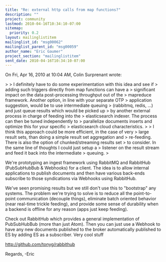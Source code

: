 ```yaml
---
title: "Re: external http calls from map functions?"
description: ""
project: community
lastmod: 2010-04-16T10:34:10-07:00
sitemap:
  priority: 0.2
layout: mailinglistitem
mailinglist_id: "msg00062"
mailinglist_parent_id: "msg00059"
author_name: "Eric Gaumer"
project_section: "mailinglistitem"
sent_date: 2010-04-16T10:34:10-07:00
---
```



On Fri, Apr 16, 2010 at 10:04 AM, Colin Surprenant wrote:

&gt;
&gt; I definitely have to do some experimentation with this idea and see if
&gt; adding such triggers directly from map functions can have a
&gt; significant impact on the data post-processing throughput out of the
&gt; mapreduce framework. Another option, in line with your separate OTP
&gt; application suggestion, would be to use intermediate queuing
&gt; (rabbitmq, redis, ...) and just queue results which would be picked up
&gt; by another external process in charge of feeding into the
&gt; elasticsearch indexer. The process can then be tuned independently to
&gt; parallelize documents inserts and optimize this for your specific
&gt; elasticsearch cloud characteristics.
&gt;
&gt; I think this approach could be more efficient, in the case of very
&gt; large result sets, than doing a simple result set aggregation and
&gt; re-feeding. There is also the option of chunked/streaming results set
&gt; to consider. In the same line of thoughts I could just setup a
&gt; listener on the result stream and feed it back into the intermediate
&gt; queuing.
&gt;

We're prototyping an ingest framework using RabbitMQ and RabbitHub
(PubSubHubBub & Webhooks) for a client. The idea is to allow internal
applications to publish documents and then have various back-ends subscribe
to those syndications via Webhooks using RabbitHub.

We've seen promising results but we still don't use this to "bootstrap" any
systems. The problem we're trying to solve is to reduce all the
point-to-point communication (decouple things), eliminate batch oriented
behavior (near real-time trickle feeding), and provide some sense of
durability when a backend is offline for any reason (apps just keep
feeding).

Check out RabbitHub which provides a general implementation of PubSubHubBub
(more than just Atom). Then you can just use a Webhook to have any new
documents published to the broker automatically published to ES by adding ES
as a subscriber. Very cool stuff

http://github.com/tonyg/rabbithub

Regards,
-Eric
